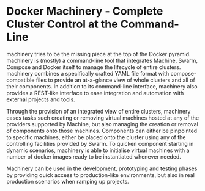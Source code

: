 # Docker Machinery - Complete Cluster Control at the Command-Line

machinery tries to be the missing piece at the top of the Docker
pyramid.  machinery is (mostly) a command-line tool that integrates
Machine, Swarm, Compose and Docker itself to manage the lifecycle of
entire clusters.  machinery combines a specifically crafted YAML file
format with compose-compatible files to provide an at-a-glance view of
whole clusters and all of their components.  In addition to its
command-line interface, machinery also provides a REST-like interface
to ease integration and automation with external projects and tools.

Through the provision of an integrated view of entire clusters,
machinery eases tasks such creating or removing virtual machines
hosted at any of the providers supported by Machine, but also managing
the creation or removal of components onto those machines.  Components
can either be pinpointed to specific machines, either be placed onto
the cluster using any of the controlling facilities provided by Swarm.
To quicken component starting in dynamic scenarios, machinery is able
to initialise virtual machines with a number of docker images ready to
be instantiated whenever needed.

Machinery can be used in the development, prototyping and testing
phases by providing quick access to production-like environments, but
also in real production scenarios when ramping up projects.